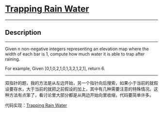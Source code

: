 # [Trapping Rain Water](https://leetcode.com/problems/trapping-rain-water/)

---

## Description

---

Given n non-negative integers representing an elevation map where the width of each bar is 1, compute how much water it is able to trap after raining.

For example,
Given [0,1,0,2,1,0,1,3,2,1,2,1], return 6.

---

双指针的题，我的方法是从左边开始，另一个指针向后搜索，如果小于当前的就假设要存水，大于当前的就把之前假设的加上，其中有几种需要注意的特殊情况。这种方法有点笨了，看讨论里大部分都是从两边开始向里收缩，代码要简单许多。

代码实现：[Trapping Rain Water](./TrappingRainWater.py)

